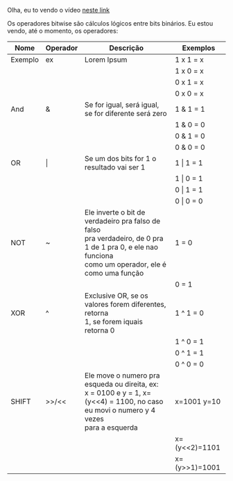 Olha, eu to vendo o vídeo [neste link](https://www.youtube.com/watch?v=F8kx56OZQhg&t=1183s)

Os operadores bitwise são cálculos lógicos entre bits binários. Eu estou vendo, até o momento, os operadores:

|  Nome | Operador | Descrição | Exemplos |
|-------|----------|-----------|----------|
|Exemplo|    ex    |Lorem Ipsum| 1 x 1 = x|
|       |          |           | 1 x 0 = x|
|       |          |           | 0 x 1 = x|
|       |          |           | 0 x 0 = x|
|  And  |    &     | Se for igual, será igual, se for diferente será zero | 1 & 1 = 1 
|       |          |           | 1 & 0 = 0|
|       |          |           | 0 & 1 = 0|
|       |          |           | 0 & 0 = 0|
|  OR   |    \|     | Se um dos bits for 1 o resultado vai ser 1 | 1 \| 1 = 1 |
|       |          |           |1 \| 0 = 1|
|       |          |           |0 \| 1 = 1|
|       |          |           |0 \| 0 = 0|
|  NOT  |    ~     | Ele inverte o bit de verdadeiro pra falso de falso</br> pra verdadeiro, de 0 pra 1 de 1 pra 0, e ele nao funciona</br> como um operador, ele é como uma função| 1 = 0 |
|       |          |           |  0 = 1   |
|  XOR  |    ^     | Exclusive OR, se os valores forem diferentes, retorna</br> 1, se forem iquais retorna 0 | 1 ^ 1 = 0 |
|       |          |           | 1 ^ 0 = 1 |
|       |          |           | 0 ^ 1 = 1 |
|       |          |           | 0 ^ 0 = 0 |
| SHIFT |  >>/<<   | Ele move o numero pra esqueda ou direita, ex:</br> x = 0100 e y = 1, x=(y<<4) = 1100, no caso eu movi o numero y 4 vezes </br> para a esquerda | x=1001 y=10 |
|       |          |           |x=(y<<2)=1101|
|       |          |           |x=(y>>1)=1001|